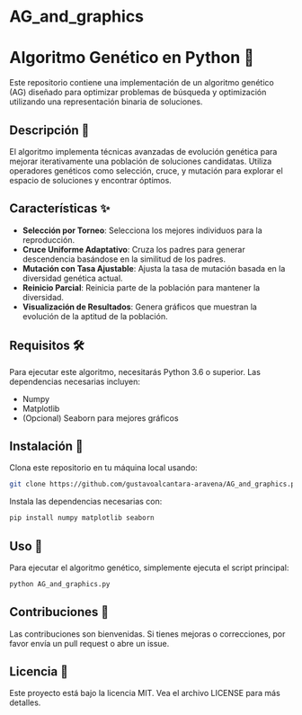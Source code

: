 # AG_and_graphics

# Algoritmo Genético en Python 🧬

Este repositorio contiene una implementación de un algoritmo genético (AG) diseñado para optimizar problemas de búsqueda y optimización utilizando una representación binaria de soluciones.

## Descripción 📘

El algoritmo implementa técnicas avanzadas de evolución genética para mejorar iterativamente una población de soluciones candidatas. Utiliza operadores genéticos como selección, cruce, y mutación para explorar el espacio de soluciones y encontrar óptimos.

## Características ✨

- **Selección por Torneo**: Selecciona los mejores individuos para la reproducción.
- **Cruce Uniforme Adaptativo**: Cruza los padres para generar descendencia basándose en la similitud de los padres.
- **Mutación con Tasa Ajustable**: Ajusta la tasa de mutación basada en la diversidad genética actual.
- **Reinicio Parcial**: Reinicia parte de la población para mantener la diversidad.
- **Visualización de Resultados**: Genera gráficos que muestran la evolución de la aptitud de la población.

## Requisitos 🛠️

Para ejecutar este algoritmo, necesitarás Python 3.6 o superior. Las dependencias necesarias incluyen:

- Numpy
- Matplotlib
- (Opcional) Seaborn para mejores gráficos

## Instalación 🔧

Clona este repositorio en tu máquina local usando:

```bash
git clone https://github.com/gustavoalcantara-aravena/AG_and_graphics.py
```

Instala las dependencias necesarias con:

```bash
pip install numpy matplotlib seaborn
```

## Uso 🚀

Para ejecutar el algoritmo genético, simplemente ejecuta el script principal:

```bash
python AG_and_graphics.py
```

## Contribuciones 👋

Las contribuciones son bienvenidas. Si tienes mejoras o correcciones, por favor envía un pull request o abre un issue.

## Licencia 📄

Este proyecto está bajo la licencia MIT. Vea el archivo LICENSE para más detalles.
